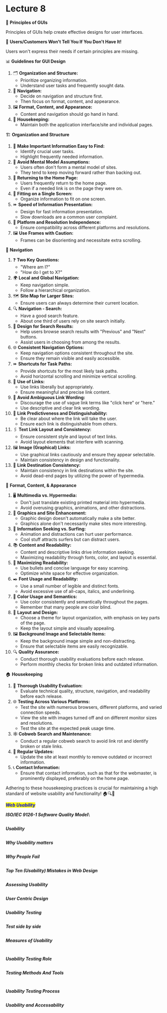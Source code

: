 # Lecture 8

📝 **Principles of GUIs**

Principles of GUIs help create effective designs for user interfaces.

👤 **Users/Customers Won't Tell You If You Don't Have It!**

Users won't express their needs if certain principles are missing.

📊 **Guidelines for GUI Design**

1. 🗂️ **Organization and Structure:**
   * Prioritize organizing information.
   * Understand user tasks and frequently sought data.
2. 🧭 **Navigation:**
   * Decide on navigation and structure first.
   * Then focus on format, content, and appearance.
3. 🖼️ **Format, Content, and Appearance:**
   * Content and navigation should go hand in hand.
4. 🧼 **Housekeeping:**
   * Maintain both the application interface/site and individual pages.

🏗️ **Organization and Structure**

1. 🧩 **Make Important Information Easy to Find:**
   * Identify crucial user tasks.
   * Highlight frequently needed information.
2. 🚫 **Avoid Mental Model Assumptions:**
   * Users often don't form a mental model of sites.
   * They tend to keep moving forward rather than backing out.
3. 🔄 **Returning to the Home Page:**
   * Users frequently return to the home page.
   * Even if a needed link is on the page they were on.
4. 📏 **Fitting on a Single Screen:**
   * Organize information to fit on one screen.
5. ⏩ **Speed of Information Presentation:**
   * Design for fast information presentation.
   * Slow downloads are a common user complaint.
6. 📱 **Platform and Resolution Independence:**
   * Ensure compatibility across different platforms and resolutions.
7. 🖼️ **Use Frames with Caution:**
   * Frames can be disorienting and necessitate extra scrolling.

🧭 **Navigation**

1. ❓ **Two Key Questions:**
   * "Where am I?"
   * "How do I get to X?"
2. 🌍 **Local and Global Navigation:**
   * Keep navigation simple.
   * Follow a hierarchical organization.
3. 🗺️ **Site Map for Larger Sites:**
   * Ensure users can always determine their current location.
4. 🔍 **Navigation - Search:**
   * Have a good search feature.
   * About one third of users rely on site search initially.
5. 🧰 **Design for Search Results:**
   * Help users browse search results with "Previous" and "Next" buttons.
   * Assist users in choosing from among the results.
6. 🌐 **Consistent Navigation Options:**
   * Keep navigation options consistent throughout the site.
   * Ensure they remain visible and easily accessible.
7. ⏩ **Shortcuts for Task Paths:**
   * Provide shortcuts for the most likely task paths.
   * Avoid horizontal scrolling and minimize vertical scrolling.
8. 🔗 **Use of Links:**
   * Use links liberally but appropriately.
   * Ensure meaningful and precise link content.
9. 🚫 **Avoid Ambiguous Link Wording:**
   * Discourage the use of vague link terms like "click here" or "here."
   * Use descriptive and clear link wording.
10. 🎯 **Link Predictiveness and Distinguishability:**
    * Be clear about where the link will take the user.
    * Ensure each link is distinguishable from others.
11. 🖇️ **Text Link Layout and Consistency:**
    * Ensure consistent style and layout of text links.
    * Avoid layout elements that interfere with scanning.
12. 🖼️ **Image (Graphical) Links:**
    * Use graphical links cautiously and ensure they appear selectable.
    * Maintain consistency in design and functionality.
13. 🔗 **Link Destination Consistency:**
    * Maintain consistency in link destinations within the site.
    * Avoid dead-end pages by utilizing the power of hypermedia.

🎨 **Format, Content, & Appearance**

1. 🖥️ **Multimedia vs. Hypermedia:**
   * Don't just translate existing printed material into hypermedia.
   * Avoid overusing graphics, animations, and other distractions.
2. 🌟 **Graphics and Site Enhancement:**
   * Graphic design doesn't automatically make a site better.
   * Graphics alone don't necessarily make sites more interesting.
3. 🚀 **Information Seeking vs. Surfing:**
   * Animation and distractions can hurt user performance.
   * Cool stuff attracts surfers but can distract users.
4. 📚 **Content and Readability:**
   * Content and descriptive links drive information seeking.
   * Maximizing readability through fonts, color, and layout is essential.
5. 📜 **Maximizing Readability:**
   * Use bullets and concise language for easy scanning.
   * Optimize white space for effective organization.
6. ✒️ **Font Usage and Readability:**
   * Use a small number of legible and distinct fonts.
   * Avoid excessive use of all-caps, italics, and underlining.
7. 🎨 **Color Usage and Semantics:**
   * Use color consistently and semantically throughout the pages.
   * Remember that many people are color blind.
8. 📐 **Layout and Design:**
   * Choose a theme for layout organization, with emphasis on key parts of the page.
   * Keep the layout simple and visually appealing.
9. 🖼️ **Background Image and Selectable Items:**
   * Keep the background image simple and non-distracting.
   * Ensure that selectable items are easily recognizable.
10. 🔍 **Quality Assurance:**
    * Conduct thorough usability evaluations before each release.
    * Perform monthly checks for broken links and outdated information.

🏠 **Housekeeping**

1. 🧪 **Thorough Usability Evaluation:**
   * Evaluate technical quality, structure, navigation, and readability before each release.
2. 🌐 **Testing Across Various Platforms:**
   * Test the site with numerous browsers, different platforms, and varied connection speeds.
   * View the site with images turned off and on different monitor sizes and resolutions.
   * Test the site at the expected peak usage time.
3. 🕸️ **Cobweb Search and Maintenance:**
   * Conduct a regular cobweb search to avoid link rot and identify broken or stale links.
4. 🔄 **Regular Updates:**
   * Update the site at least monthly to remove outdated or incorrect information.
5. 📞 **Contact Information:**
   * Ensure that contact information, such as that for the webmaster, is prominently displayed, preferably on the home page.

Adhering to these housekeeping practices is crucial for maintaining a high standard of website usability and functionality! 🏠🔍🔧

_<mark style="color:blue;">**Web Usability**</mark>_&#x20;

_**ISO/IEC 9126-1 Software Quality Model**_\


<figure><img src=".gitbook/assets/image (13).png" alt=""><figcaption></figcaption></figure>

_**Usability**_

<figure><img src=".gitbook/assets/image.png" alt=""><figcaption></figcaption></figure>

_**Why Usability matters**_

<figure><img src=".gitbook/assets/image (1).png" alt=""><figcaption></figcaption></figure>

_**Why People Fail**_

<figure><img src=".gitbook/assets/image (2).png" alt=""><figcaption></figcaption></figure>

_**Top Ten (Usability) Mistakes in Web Design**_

<figure><img src=".gitbook/assets/image (3).png" alt=""><figcaption></figcaption></figure>

_**Assessing Usability**_

<figure><img src=".gitbook/assets/image (4).png" alt=""><figcaption></figcaption></figure>

_**User Centric Design**_

<figure><img src=".gitbook/assets/image (5).png" alt=""><figcaption></figcaption></figure>

_**Usability Testing**_

<figure><img src=".gitbook/assets/image (6).png" alt=""><figcaption></figcaption></figure>

_**Test side by side**_

<figure><img src=".gitbook/assets/image (7).png" alt=""><figcaption></figcaption></figure>

_**Measures of Usability**_

<figure><img src=".gitbook/assets/image (8).png" alt=""><figcaption></figcaption></figure>

<figure><img src=".gitbook/assets/image (9).png" alt=""><figcaption></figcaption></figure>

_**Usability Testing Role**_

<figure><img src=".gitbook/assets/image (10).png" alt=""><figcaption></figcaption></figure>

_**Testing Methods And Tools**_

<figure><img src=".gitbook/assets/image (11).png" alt=""><figcaption></figcaption></figure>

<figure><img src=".gitbook/assets/image (14).png" alt=""><figcaption></figcaption></figure>

_**Usability Testing Process**_

<figure><img src=".gitbook/assets/image (15).png" alt=""><figcaption></figcaption></figure>

_**Usability and Accessability**_

<figure><img src=".gitbook/assets/image (16).png" alt=""><figcaption></figcaption></figure>
